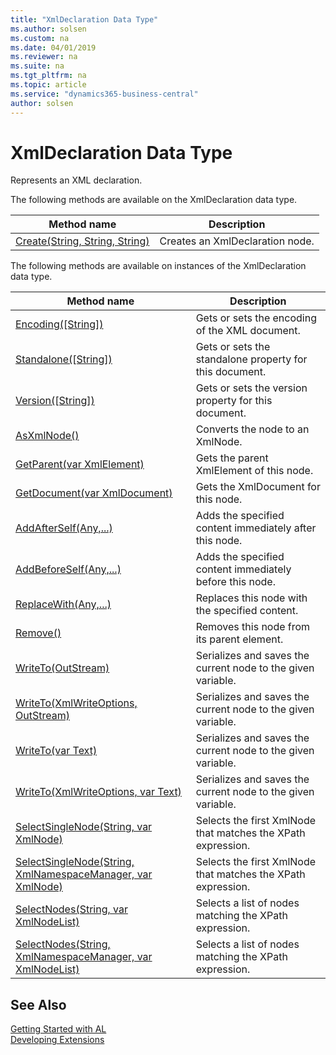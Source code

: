 ```yaml
---
title: "XmlDeclaration Data Type"
ms.author: solsen
ms.custom: na
ms.date: 04/01/2019
ms.reviewer: na
ms.suite: na
ms.tgt_pltfrm: na
ms.topic: article
ms.service: "dynamics365-business-central"
author: solsen
---
```

[//]: # (START>DO_NOT_EDIT)
[//]: # (IMPORTANT:Do not edit any of the content between here and the END>DO_NOT_EDIT.)
[//]: # (Any modifications should be made in the .xml files in the ModernDev repo.)
# XmlDeclaration Data Type
Represents an XML declaration.


The following methods are available on the XmlDeclaration data type.


|Method name|Description|
|-----------|-----------|
|[Create(String, String, String)](xmldeclaration-create-method.md)|Creates an XmlDeclaration node.|

The following methods are available on instances of the XmlDeclaration data type.

|Method name|Description|
|-----------|-----------|
|[Encoding([String])](xmldeclaration-encoding-method.md)|Gets or sets the encoding of the XML document.|
|[Standalone([String])](xmldeclaration-standalone-method.md)|Gets or sets the standalone property for this document.|
|[Version([String])](xmldeclaration-version-method.md)|Gets or sets the version property for this document.|
|[AsXmlNode()](xmldeclaration-asxmlnode-method.md)|Converts the node to an XmlNode.|
|[GetParent(var XmlElement)](xmldeclaration-getparent-method.md)|Gets the parent XmlElement of this node.|
|[GetDocument(var XmlDocument)](xmldeclaration-getdocument-method.md)|Gets the XmlDocument for this node.|
|[AddAfterSelf(Any,...)](xmldeclaration-addafterself-method.md)|Adds the specified content immediately after this node.|
|[AddBeforeSelf(Any,...)](xmldeclaration-addbeforeself-method.md)|Adds the specified content immediately before this node.|
|[ReplaceWith(Any,...)](xmldeclaration-replacewith-method.md)|Replaces this node with the specified content.|
|[Remove()](xmldeclaration-remove-method.md)|Removes this node from its parent element.|
|[WriteTo(OutStream)](xmldeclaration-writeto-outstream-method.md)|Serializes and saves the current node to the given variable.|
|[WriteTo(XmlWriteOptions, OutStream)](xmldeclaration-writeto-xmlwriteoptions-outstream-method.md)|Serializes and saves the current node to the given variable.|
|[WriteTo(var Text)](xmldeclaration-writeto-text-method.md)|Serializes and saves the current node to the given variable.|
|[WriteTo(XmlWriteOptions, var Text)](xmldeclaration-writeto-xmlwriteoptions-text-method.md)|Serializes and saves the current node to the given variable.|
|[SelectSingleNode(String, var XmlNode)](xmldeclaration-selectsinglenode-string-xmlnode-method.md)|Selects the first XmlNode that matches the XPath expression.|
|[SelectSingleNode(String, XmlNamespaceManager, var XmlNode)](xmldeclaration-selectsinglenode-string-xmlnamespacemanager-xmlnode-method.md)|Selects the first XmlNode that matches the XPath expression.|
|[SelectNodes(String, var XmlNodeList)](xmldeclaration-selectnodes-string-xmlnodelist-method.md)|Selects a list of nodes matching the XPath expression.|
|[SelectNodes(String, XmlNamespaceManager, var XmlNodeList)](xmldeclaration-selectnodes-string-xmlnamespacemanager-xmlnodelist-method.md)|Selects a list of nodes matching the XPath expression.|

[//]: # (IMPORTANT: END>DO_NOT_EDIT)
## See Also
[Getting Started with AL](../../devenv-get-started.md)  
[Developing Extensions](../../devenv-dev-overview.md)  